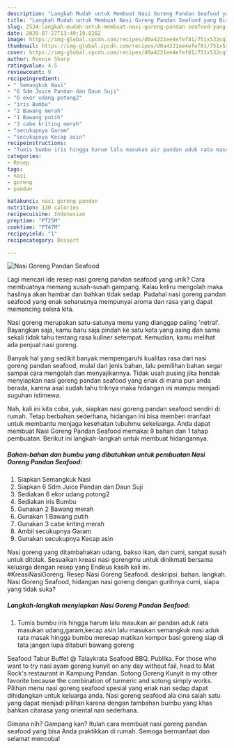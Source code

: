 ```yaml
---
description: "Langkah Mudah untuk Membuat Nasi Goreng Pandan Seafood yang Bisa Manjain Lidah"
title: "Langkah Mudah untuk Membuat Nasi Goreng Pandan Seafood yang Bisa Manjain Lidah"
slug: 2534-langkah-mudah-untuk-membuat-nasi-goreng-pandan-seafood-yang-bisa-manjain-lidah
date: 2020-07-27T13:49:19.828Z
image: https://img-global.cpcdn.com/recipes/d0a4221ee4efef81/751x532cq70/nasi-goreng-pandan-seafood-foto-resep-utama.jpg
thumbnail: https://img-global.cpcdn.com/recipes/d0a4221ee4efef81/751x532cq70/nasi-goreng-pandan-seafood-foto-resep-utama.jpg
cover: https://img-global.cpcdn.com/recipes/d0a4221ee4efef81/751x532cq70/nasi-goreng-pandan-seafood-foto-resep-utama.jpg
author: Ronnie Sharp
ratingvalue: 4.5
reviewcount: 9
recipeingredient:
- " Semangkuk Nasi"
- "6 Sdm Juice Pandan dan Daun Suji"
- "6 ekor udang potong2"
- "iris Bumbu"
- "2 Bawang merah"
- "1 Bawang putih"
- "3 cabe kriting merah"
- "secukupnya Garam"
- "secukupnya Kecap asin"
recipeinstructions:
- "Tumis bumbu iris hingga harum lalu masukan air pandan aduk rata masukan udang,garam,kecap asin lalu masukan semangkuk nasi aduk rata masak hingga bumbu meresap matikan kompor basi goreng siap di tata jangan lupa ditaburi bawang goreng"
categories:
- Resep
tags:
- nasi
- goreng
- pandan

katakunci: nasi goreng pandan 
nutrition: 130 calories
recipecuisine: Indonesian
preptime: "PT25M"
cooktime: "PT47M"
recipeyield: "1"
recipecategory: Dessert

---
```



![Nasi Goreng Pandan Seafood](https://img-global.cpcdn.com/recipes/d0a4221ee4efef81/751x532cq70/nasi-goreng-pandan-seafood-foto-resep-utama.jpg)

Lagi mencari ide resep nasi goreng pandan seafood yang unik? Cara membuatnya memang susah-susah gampang. Kalau keliru mengolah maka hasilnya akan hambar dan bahkan tidak sedap. Padahal nasi goreng pandan seafood yang enak seharusnya mempunyai aroma dan rasa yang dapat memancing selera kita.

Nasi goreng merupakan satu-satunya menu yang dianggap paling &#39;netral&#39;. Bayangkan saja, kamu baru saja pindah ke satu kota yang asing dan sama sekali tidak tahu tentang rasa kuliner setempat. Kemudian, kamu melihat ada penjual nasi goreng.

Banyak hal yang sedikit banyak mempengaruhi kualitas rasa dari nasi goreng pandan seafood, mulai dari jenis bahan, lalu pemilihan bahan segar sampai cara mengolah dan menyajikannya. Tidak usah pusing jika hendak menyiapkan nasi goreng pandan seafood yang enak di mana pun anda berada, karena asal sudah tahu triknya maka hidangan ini mampu menjadi suguhan istimewa.


Nah, kali ini kita coba, yuk, siapkan nasi goreng pandan seafood sendiri di rumah. Tetap berbahan sederhana, hidangan ini bisa memberi manfaat untuk membantu menjaga kesehatan tubuhmu sekeluarga. Anda dapat membuat Nasi Goreng Pandan Seafood memakai 9 bahan dan 1 tahap pembuatan. Berikut ini langkah-langkah untuk membuat hidangannya.

<!--inarticleads1-->

##### Bahan-bahan dan bumbu yang dibutuhkan untuk pembuatan Nasi Goreng Pandan Seafood:

1. Siapkan  Semangkuk Nasi
1. Siapkan 6 Sdm Juice Pandan dan Daun Suji
1. Sediakan 6 ekor udang potong2
1. Sediakan iris Bumbu
1. Gunakan 2 Bawang merah
1. Gunakan 1 Bawang putih
1. Gunakan 3 cabe kriting merah
1. Ambil secukupnya Garam
1. Gunakan secukupnya Kecap asin


Nasi goreng yang ditambahakan udang, bakso ikan, dan cumi, sangat susah untuk ditolak. Sesuaikan kreasi nasi gorengmu untuk dinikmati bersama keluarga dengan resep yang Endeus kasih kali ini. ⠀⠀⠀⠀⠀⠀⠀⠀ #KreasiNasiGoreng. Resep Nasi Goreng Seafood. deskripsi. bahan. langkah. Nasi Goreng Seafood, hidangan nasi goreng dengan gurihnya cumi, siapa yang tidak suka? 

<!--inarticleads2-->

##### Langkah-langkah menyiapkan Nasi Goreng Pandan Seafood:

1. Tumis bumbu iris hingga harum lalu masukan air pandan aduk rata masukan udang,garam,kecap asin lalu masukan semangkuk nasi aduk rata masak hingga bumbu meresap matikan kompor basi goreng siap di tata jangan lupa ditaburi bawang goreng


Seafood Tabur Buffet @ Talaykrata Seafood BBQ, Publika. For those who want to try nasi ayam goreng kunyit on any day without fail, head to Mat Rock&#39;s restaurant in Kampung Pandan. Sotong Goreng Kunyit is my other favorite because the combination of turmeric and sotong simply works. Pilihan menu nasi goreng seafood spesial yang enak nan sedap dapat dihidangkan untuk keluarga anda. Nasi goreng seafood ala cina salah satu yang dapat menjadi pilihan karena dengan tambahan bumbu yang khas bahkan citarasa yang oriental nan sederhana. 

Gimana nih? Gampang kan? Itulah cara membuat nasi goreng pandan seafood yang bisa Anda praktikkan di rumah. Semoga bermanfaat dan selamat mencoba!
